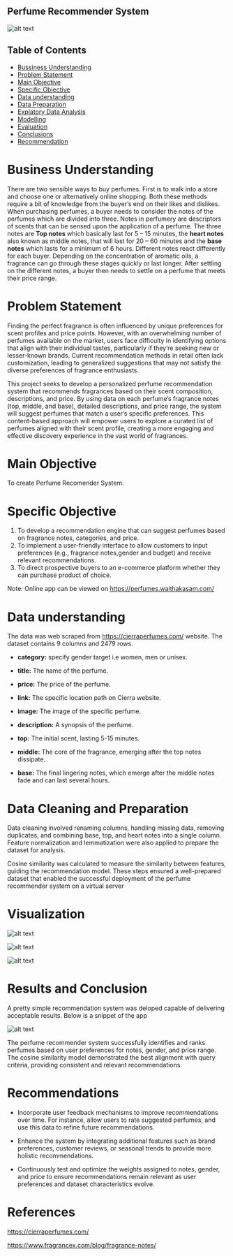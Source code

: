 ## Perfume Recommender System

![alt text](<perfume1.jpg>)

## Table of Contents
- [Bussiness Understanding](#bussiness-understanding)
- [Problem Statement](#problem-statement)
- [Main Objective](#main-objective)
- [Specific Objective](#specific-objective)
- [Data understanding](#data-understanding)
- [Data Preparation](#data-preparation)
- [Explatory Data Analysis](#explatory-data-analysis)
- [Modelling](#modelling)
- [Evaluation](#evaluation)
- [Conclusions](#conclusions)
- [Recommendation](#recommendation)







# Business Understanding

There are two sensible ways to buy perfumes. First is to walk into a store and choose one or alternatively online shopping. Both these methods require a bit of knowledge from the buyer’s end on their likes and dislikes. When purchasing perfumes, a buyer needs to consider the notes of the perfumes which are divided into three. Notes in perfumery are descriptors of scents that can be sensed upon the application of a perfume. The three notes are
**Top notes** which basically last for 5 – 15 minutes, the **heart notes** also known as middle notes, that will last for 20 – 60 minutes and the **base notes** which lasts for a minimum of 6 hours. Different notes react differently for each buyer. Depending on the concentration of aromatic oils, a fragrance can go through these stages quickly or last longer. After settling on the different notes, a buyer then needs to settle on a perfume that meets their price range.

# Problem Statement

Finding the perfect fragrance is  often influenced by unique preferences for scent profiles and price points. However, with an overwhelming number of perfumes available on the market, users face difficulty in identifying options that align with their individual tastes, particularly if they’re seeking new or lesser-known brands. Current recommendation methods in retail often lack customization, leading to generalized suggestions that may not satisfy the diverse preferences of fragrance enthusiasts.

This project seeks to develop a personalized perfume recommendation system that recommends fragrances based on their scent composition, descriptions, and price. By using data on each perfume’s fragrance notes (top, middle, and base), detailed descriptions, and price range, the system will suggest perfumes that match a user’s specific preferences. This content-based approach will empower users to explore a curated list of perfumes aligned with their scent profile, creating a more engaging and effective discovery experience in the vast world of fragrances.


# Main Objective

To create Perfume Recomender System.

# Specific Objective

1. To develop a recommendation engine that can suggest perfumes based on fragrance notes, categories, and price.
2. To implement a user-friendly interface to allow customers to input preferences (e.g., fragrance notes,gender and budget) and receive relevant recommendations.
3. To direct prospective buyers to an e-commerce platform whether they can purchase product of choice.

Note: Online app can be viewed on
https://perfumes.waithakasam.com/
# Data understanding

 The data was  web scraped from https://cierraperfumes.com/ website.
The dataset contains 9 columns and 2479 rows.


- **category:** specify gender target i.e women, men or unisex.

- **title:** The name of the perfume.

- **price:** The price of the perfume.

- **link:** The specific location path on Cierra website.

- **image:** The image of the specific perfume.

- **description:** A synopsis of the perfume.

- **top:** The initial scent, lasting 5-15 minutes.

- **middle:** The core of the fragrance, emerging after the top notes dissipate.

- **base:** The final lingering notes, which emerge after the middle notes fade and can last several hours.

# Data Cleaning and Preparation

Data cleaning involved renaming columns, handling missing data, removing duplicates, and combining base, top, and heart notes into a single column. Feature normalization and lemmatization were also applied to prepare the dataset for analysis.

Cosine similarity was calculated to measure the similarity between features, guiding the recommendation model. These steps ensured a well-prepared dataset that enabled the successful deployment of the perfume recommender system on a virtual server

# Visualization


![alt text](image-2.png)

![alt text](genderdist.png)

![alt text](pricedist.png)





# Results and  Conclusion

A pretty simple recommendation system was deloped capable of delivering acceptable results. Below is a snippet of the app

![alt text](<model image.jpg>)

The perfume recommender system successfully identifies and ranks perfumes based on user preferences for notes, gender, and price range. The cosine similarity model demonstrated the best alignment with query criteria, providing consistent and relevant recommendations.


# Recommendations

* Incorporate user feedback mechanisms to improve recommendations over time. For instance, allow users to rate suggested perfumes, and use this data to refine future recommendations.


* Enhance the system by integrating additional features such as brand preferences, customer reviews, or seasonal trends to provide more holistic recommendations.


* Continuously test and optimize the weights assigned to notes, gender, and price to ensure recommendations remain relevant as user preferences and dataset characteristics evolve.

# References

https://cierraperfumes.com/

https://www.fragrancex.com/blog/fragrance-notes/